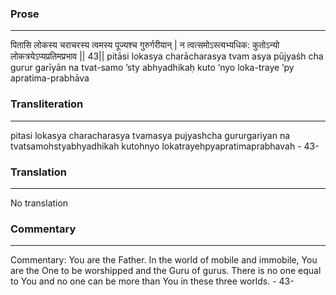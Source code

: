 ### Prose 
 --- 
पितासि लोकस्य चराचरस्य
त्वमस्य पूज्यश्च गुरुर्गरीयान् |
न त्वत्समोऽस्त्यभ्यधिक: कुतोऽन्यो
लोकत्रयेऽप्यप्रतिमप्रभाव || 43||
pitāsi lokasya charācharasya
tvam asya pūjyaśh cha gurur garīyān
na tvat-samo ’sty abhyadhikaḥ kuto ’nyo
loka-traye ’py apratima-prabhāva

### Transliteration 
 --- 
pitasi lokasya characharasya tvamasya pujyashcha gururgariyan na tvatsamohstyabhyadhikah kutohnyo lokatrayehpyapratimaprabhavah - 43-

### Translation 
 --- 
No translation

### Commentary 
 --- 
Commentary: You are the Father. In the world of mobile and immobile, You are the One to be worshipped and the Guru of gurus. There is no one equal to You and no one can be more than You in these three worlds. - 43-